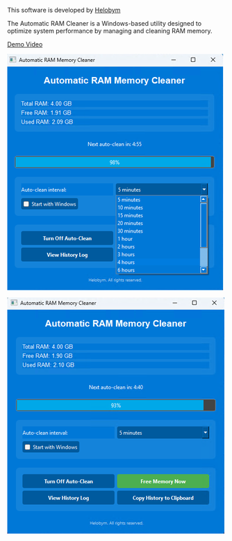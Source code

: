 This software is developed by [Helobym](https://helobym.com)

The Automatic RAM Cleaner is a Windows-based utility designed to optimize system performance by managing and cleaning RAM memory.

[Demo Video](https://youtu.be/W78JEJZ4QQk)

![Screenshot Preview](automatic-ram-memory-cleaner1.png)

![Screenshot Preview](automatic-ram-memory-cleaner2.png)
